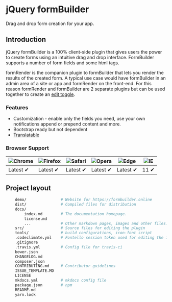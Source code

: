 # jQuery formBuilder
Drag and drop form creation for your app.

<p data-height="570" data-theme-id="0" data-slug-hash="vLjOLL" data-default-tab="result" data-user="kevinchappell" class="codepen"></p>

## Introduction
jQuery formBuilder is a 100% client-side plugin that gives users the power to create forms using an intuitive drag and drop interface. FormBuilder supports a number of form fields and some html tags.

formRender is the companion plugin to formBuilder that lets you render the results of the created form. A typical use case would have formBuilder in an admin area of a site or app and formRender on the front-end. For this reason formRender and formBuilder are 2 separate plugins but can be used together to create an [edit toggle](http://codepen.io/kevinchappell/pen/obyeya).

### Features
* Customization - enable only the fields you need, use your own notifications append or prepend content and more.
* Bootstrap ready but not dependent
* [Translatable](http://codepen.io/kevinchappell/pen/PNZZmw)

### Browser Support
![Chrome](https://raw.github.com/alrra/browser-logos/master/src/chrome/chrome_48x48.png) | ![Firefox](https://raw.github.com/alrra/browser-logos/master/src/firefox/firefox_48x48.png) | ![Safari](https://raw.github.com/alrra/browser-logos/master/src/safari/safari_48x48.png) | ![Opera](https://raw.github.com/alrra/browser-logos/master/src/opera/opera_48x48.png) | ![Edge](https://raw.github.com/alrra/browser-logos/master/src/edge/edge_48x48.png) | ![IE](https://raw.github.com/alrra/browser-logos/master/src/archive/internet-explorer_9-11/internet-explorer_9-11_48x48.png) |
--- | --- | --- | --- | --- | --- |
Latest ✔ | Latest ✔ | Latest ✔ | Latest ✔ | Latest ✔ | 11 ✔ |

## Project layout
```bash
    demo/               # Website for https://formbuilder.online
    dist/               # Compiled files for distribution
    docs/
        index.md        # The documentation homepage.
        license.md
        ...             # Other markdown pages, images and other files.
    src/                # Source files for editing the plugin
    tools/              # build configurations, icon-font script
    .codeclimate.yml    # Fontello session token used for editing the icon font
    .gitignore
    .travis.yml         # Config file for travis-ci
    bower.json
    CHANGELOG.md
    composer.json
    CONTRIBUTING.md     # Contributor guidelines
    ISSUE_TEMPLATE.MD
    LICENSE
    mkdocs.yml          # mkdocs config file
    package.json        # npm
    README.md
    yarn.lock
```
